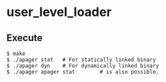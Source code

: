 # user_level_loader

## Execute
```
$ make
$ ./apager stat   # For statically linked binary
$ ./apager dyn    # For dynamically linked binary
$ ./apager apager stat        # is also possible.
```
